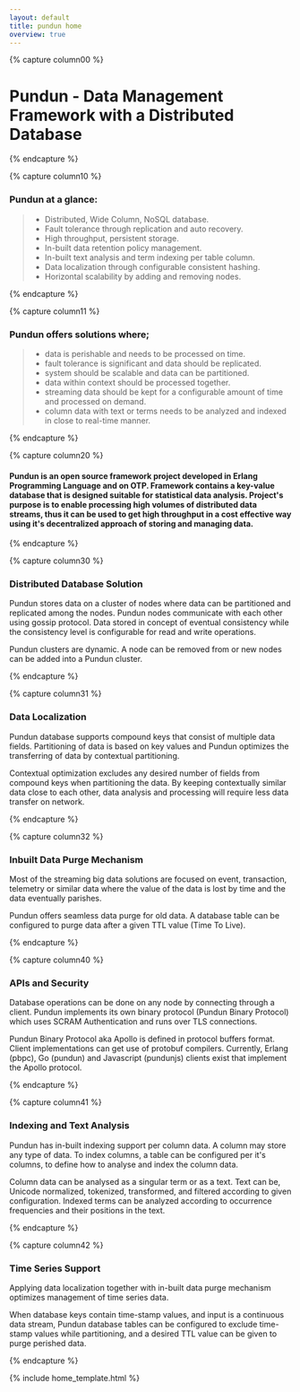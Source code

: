 ```yaml
---
layout: default
title: pundun home
overview: true
---
```


{% capture column00 %}
# Pundun - Data Management Framework with a Distributed Database
{% endcapture %}

{% capture column10 %}
### Pundun at a glance:
> - Distributed, Wide Column, NoSQL database.
> - Fault tolerance through replication and auto recovery.
> - High throughput, persistent storage.
> - In-built data retention policy management.
> - In-built text analysis and term indexing per table column.
> - Data localization through configurable consistent hashing.
> - Horizontal scalability by adding and removing nodes.

{% endcapture %}

{% capture column11 %}
### Pundun offers solutions where; 
> - data is perishable and needs to be processed on time.
> - fault tolerance is significant and data should be replicated.
> - system should be scalable and data can be partitioned.
> - data within context should be processed together.
> - streaming data should be kept for a configurable amount of time and processed on demand.
> - column data with text or terms needs to be analyzed and indexed in close to real-time manner.

{% endcapture %}

{% capture column20 %}
#### Pundun is an open source framework project developed in Erlang Programming Language and on OTP. Framework contains a key-value database that is designed suitable for statistical data analysis. Project's purpose is to enable processing high volumes of distributed data streams, thus it can be used to get high throughput in a cost effective way using it's decentralized approach of storing and managing data.
{% endcapture %}


{% capture column30 %}
### Distributed Database Solution

Pundun stores data on a cluster of nodes where data can be partitioned and replicated among the nodes. Pundun nodes communicate with each other using gossip protocol. Data stored in concept of eventual consistency while the consistency level is configurable for read and write operations.

Pundun clusters are dynamic. A node can be removed from or new nodes can be added into a Pundun cluster.


{% endcapture %}

{% capture column31 %}
### Data Localization

Pundun database supports compound keys that consist of multiple data fields. Partitioning of data is based on key values and Pundun optimizes the transferring of data by contextual partitioning. 

Contextual optimization excludes any desired number of fields from compound keys when partitioning the data. By keeping contextually similar data close to each other, data analysis and processing will require less data transfer on network.

{% endcapture %}

{% capture column32 %}
### Inbuilt Data Purge Mechanism

Most of the streaming big data solutions are focused on event, transaction, telemetry or similar data where the value of the data is lost by time and the data eventually parishes.

Pundun offers seamless data purge for old data. A database table can be configured to purge data after a given TTL value (Time To Live).

{% endcapture %}

{% capture column40 %}
### APIs and Security
Database operations can be done on any node by connecting through a client. Pundun implements its own binary protocol (Pundun Binary Protocol) which uses SCRAM Authentication and runs over TLS connections.

Pundun Binary Protocol aka Apollo is defined in protocol buffers format. Client implementations can get use of protobuf compilers. Currently, Erlang (pbpc), Go (pundun) and Javascript (pundunjs) clients exist that implement the Apollo protocol.

{% endcapture %}

{% capture column41 %}
### Indexing and Text Analysis
Pundun has in-built indexing support per column data. A column may store any type of data. To index columns, a table can be configured per it's columns, to define how to analyse and index the column data.

Column data can be analysed as a singular term or as a text. Text can be, Unicode normalized, tokenized, transformed, and filtered according to given configuration. Indexed terms can be analyzed according to occurrence frequencies and their positions in the text.

{% endcapture %}

{% capture column42 %}
### Time Series Support
Applying data localization together with in-built data purge mechanism optimizes management of time series data.

When database keys contain time-stamp values, and input is a continuous data stream, Pundun database tables can be configured to exclude time-stamp values while partitioning, and a desired TTL value can be given to purge perished data.

{% endcapture %}

{% include home_template.html %}
